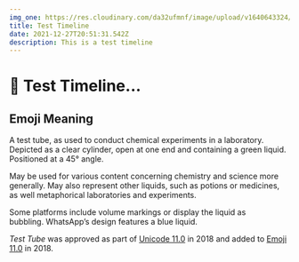 ```yaml
---
img_one: https://res.cloudinary.com/da32ufmnf/image/upload/v1640643324/proportional.design/IMG_7756_gzjbfj.jpg
title: Test Timeline
date: 2021-12-27T20:51:31.542Z
description: This is a test timeline
---
```


# 🧪 Test Timeline...

## Emoji Meaning

A test tube, as used to conduct chemical experiments in a laboratory. Depicted as a clear cylinder, open at one end and containing a green liquid. Positioned at a 45° angle.

May be used for various content concerning chemistry and science more generally. May also represent other liquids, such as potions or medicines, as well metaphorical laboratories and experiments.

Some platforms include volume markings or display the liquid as bubbling. WhatsApp’s design features a blue liquid.

*Test Tube* was approved as part of [Unicode 11.0](https://emojipedia.org/unicode-11.0/) in 2018 and added to [Emoji 11.0](https://emojipedia.org/emoji-11.0/) in 2018.
